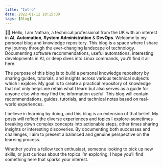 ```yaml
---
title: "Intro"
date: 2022-01-12 10:15:00
tags: [Blog]
---
```


👋🏻 Hello, I am Nathan, a technical professional from the UK with an interest in **AI**, **Automation**, **System Administration** & **DevOps**. Welcome to my personal blog and knowledge repository. This blog is a space where I share my journey through the ever-changing landscape of technology. Documenting software recommendations, useful automations, interesting developments in AI, or deep dives into Linux commands, you'll find it all here.

The purpose of this blog is to build a personal knowledge repository by sharing guides, tutorials, and insights across various technical subjects which I explore. My goal is to create a practical repository of knowledge that not only helps me retain what I learn but also serves as a guide for anyone else who may find the information useful. This blog will contain recommendations, guides, tutorials, and technical notes based on real-world experiences.

I believe in learning by doing, and this blog is an extension of that belief. My posts will reflect the diverse experiences and topics I explore-sometimes breaking down complex concepts into actionable steps, other times sharing insights or interesting discoveries. By documenting both successes and challenges, I aim to present a balanced and genuine perspective on the learning process.

Whether you’re a fellow tech enthusiast, someone looking to pick up new skills, or just curious about the topics I’m exploring, I hope you’ll find something here that sparks your interest.
